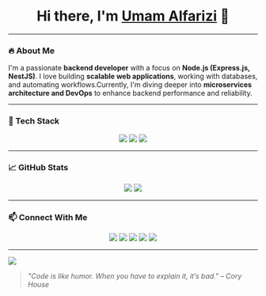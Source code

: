 <!-- ## Hi there 👋 -->

<!--
**devChampl00/devChampl00** is a ✨ _special_ ✨ repository because its `README.md` (this file) appears on your GitHub profile.

Here are some ideas to get you started:

- 🔭 I’m currently working on ...
- 🌱 I’m currently learning ...
- 👯 I’m looking to collaborate on ...
- 🤔 I’m looking for help with ...
- 💬 Ask me about ...
- 📫 How to reach me: ...
- 😄 Pronouns: ...
- ⚡ Fun fact: ...
-->

<!-- Banner Kustom -->
<!-- <p align="center">
  <img src="https://your-image-url.com/banner.png" width="100%" alt="My Banner"/>
</p> -->

<h1 align="center">Hi there, I'm <a href="https://github.com/devChampl00">Umam Alfarizi</a> 👋</h1>
<!-- <h3 align="center">🚀 Backend Developer | Node.js Enthusiast | Open Source Contributor</h3> -->

---

### 🔥 About Me
I'm a passionate **backend developer** with a focus on **Node.js (Express.js, NestJS)**. I love building **scalable web applications**, working with databases, and automating workflows.Currently, I'm diving deeper into **microservices architecture and DevOps** to enhance backend performance and reliability.

---

### 🚀 Tech Stack
<p align="center">
  <img src="https://img.shields.io/badge/Node.js-339933?style=for-the-badge&logo=nodedotjs&logoColor=white"/>
  <img src="https://img.shields.io/badge/Express.js-000000?style=for-the-badge&logo=express&logoColor=white"/>
  <!-- <img src="https://img.shields.io/badge/PostgreSQL-316192?style=for-the-badge&logo=postgresql&logoColor=white"/> -->
  <img src="https://img.shields.io/badge/MongoDB-4EA94B?style=for-the-badge&logo=mongodb&logoColor=white"/>
  <!-- <img src="https://img.shields.io/badge/Docker-2496ED?style=for-the-badge&logo=docker&logoColor=white"/> -->
  <!-- <img src="https://img.shields.io/badge/Linux-FCC624?style=for-the-badge&logo=linux&logoColor=black"/> -->
  <!-- <img src="https://img.shields.io/badge/Git-F05032?style=for-the-badge&logo=git&logoColor=white"/> -->
</p>

---

<!-- ### 📌 Projects
- 🚀 **[Project Name 1](https://github.com/yourusername/project1)**
  A **fast and scalable** web application built with **Node.js and PostgreSQL**.
- 📊 **[Project Name 2](https://github.com/yourusername/project2)**
  A **real-time dashboard** for monitoring server performance using **Docker & Prometheus**.
- 🛠️ **[Project Name 3](https://github.com/yourusername/project3)**
  A **custom API for automating tasks**, designed with **NestJS and MongoDB**.

--- -->

### 📈 GitHub Stats
<p align="center">
  <img src="https://github-readme-stats.vercel.app/api?username=devChampl00&show_icons=true&theme=tokyonight"/>
  <img src="https://github-readme-streak-stats.herokuapp.com/?user=devChampl00&theme=tokyonight"/>
  <!-- <img src="https://github-readme-stats.vercel.app/api/top-langs/?username=devChampl00&layout=compact&langs_count=8&theme=tokyonight"/> -->
</p>

---

### 📫 Connect With Me
<p align="center">
  <a href="https://linkedin.com/in/yourusername"><img src="https://img.shields.io/badge/-LinkedIn-blue?style=for-the-badge&logo=linkedin"></a>
  <a href="https://facebook.com/yourusername"><img src="https://img.shields.io/badge/-Facebook-1877F2?style=for-the-badge&logo=facebook&logoColor=white"></a>
  <a href="https://instagram.com/yourusername"><img src="https://img.shields.io/badge/-Instagram-E4405F?style=for-the-badge&logo=instagram&logoColor=white"></a>
  <a href="https://x.com/yourusername"><img src="https://img.shields.io/badge/-Twitter-1DA1F2?style=for-the-badge&logo=twitter&logoColor=white"></a>
  <a href="mailto:youremail@gmail.com"><img src="https://img.shields.io/badge/Email-D14836?style=for-the-badge&logo=gmail&logoColor=white"></a>
</p>

---

<img src="https://camo.githubusercontent.com/7ad6807a0f9217c2207e54cb17275d4ec3667fc03abb397a38a47bce2bd88ec6/68747470733a2f2f692e67697068792e636f6d2f5254684e30684f5332474f344d2e676966">

> *"Code is like humor. When you have to explain it, it’s bad." – Cory House*
